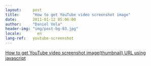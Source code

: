 ```yaml
---
layout:     post
title:      "How to get YouTube video screenshot image"
date:       2011-01-12 05:06:00
author:     "Daniel Vela"
header-img: "img/post-bg-03.jpg"
locale:       en
lang-ref:   youtube-screenshot
---
```


[How to get YouTube video screenshot image(thumbnail) URL using javascript](http://jquery-howto.blogspot.com.es/2009/02/how-to-get-youtube-video-screenshot.html)   